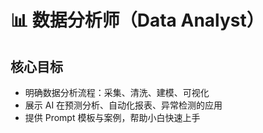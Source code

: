 # 📊 数据分析师（Data Analyst）

## 核心目标
- 明确数据分析流程：采集、清洗、建模、可视化
- 展示 AI 在预测分析、自动化报表、异常检测的应用
- 提供 Prompt 模板与案例，帮助小白快速上手
